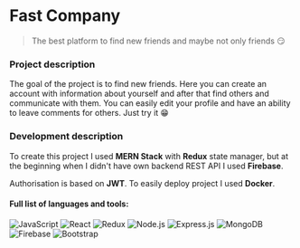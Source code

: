 # Fast Company

> The best platform to find new friends and maybe not only friends 😏

### Project description

The goal of the project is to find new friends. Here you can create an account with information about yourself and after that find others and communicate with them. You can easily edit your profile and have an ability to leave comments for others. Just try it 😁

### Development description

To create this project I used **MERN Stack** with **Redux** state manager, but at the beginning when I didn't have own backend REST API I used **Firebase**.

Authorisation is based on **JWT**. To easily deploy project I used **Docker**.

#### Full list of languages and tools:

![JavaScript](https://img.shields.io/badge/JavaScript-F7DF1E?style=for-the-badge&logo=javascript&logoColor=black)
![React](https://img.shields.io/badge/React-20232A?style=for-the-badge&logo=react&logoColor=61DAFB)
![Redux](https://img.shields.io/badge/Redux-593D88?style=for-the-badge&logo=redux&logoColor=white)
![Node.js](https://img.shields.io/badge/Node.js-43853D?style=for-the-badge&logo=node.js&logoColor=white)
![Express.js](https://img.shields.io/badge/Express.js-404D59?style=for-the-badge&logo=express&logoColor=white)
![MongoDB](https://img.shields.io/badge/MongoDB-4EA94B?style=for-the-badge&logo=mongodb&logoColor=white)
![Firebase](https://img.shields.io/badge/Firebase-FFCB2B?style=for-the-badge&logo=firebase&logoColor=333333)
![Bootstrap](https://img.shields.io/badge/Bootstrap-563D7C?style=for-the-badge&logo=bootstrap&logoColor=white)

